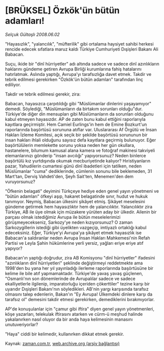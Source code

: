 # [BRÜKSEL] Özkök'ün bütün adamları!

*Selçuk Gültaşlı 2008.06.02*

<tr><td class="metin" colspan="2" style="padding-top: 20px; padding-left: 5px; padding-right: 10px;">"Hayasızlık", "yalancılık", "müfterilik" gibi ortalama haysiyet sahibi herkesi rencide edecek sıfatlara maruz kaldı Türkiye Cumhuriyeti Dışişleri Bakanı Ali Babacan.</td></tr><tr><td class="metin" colspan="2" style="padding-top: 20px; padding-left: 5px; padding-right: 10px;"><p>Suçu, ikide bir "dinî hürriyetler" adı altında sadece ve sadece dinî azınlıkların haklarını gündeme getiren Avrupa Birliği kurumlarına fahiş hatalarını hatırlatmak. Aslında yaptığı, Avrupa'yı tarafsızlığa davet etmek. Takdir ve tebrik edilmesi gerekirken "Özkök'ün bütün adamları" tarafından linç ediliyor. 
<p> Takdir ve tebrik edilmesi gerekir, zira:
<p> Babacan, hayasızca çarpıtıldığı gibi "Müslümanlar dinlerini yaşayamıyor" demedi. Söylediği, "Müslümanların da birtakım sorunları olduğu"dur. Türkiye'de diğer din mensupları gibi Müslümanların da sorunları olduğunu kabul etmeyen hayasızdır. AP de zaten bunu kabul ettiğini raporlarıyla kayıtlara geçirmiştir. Hem Camiel Eurlings'in hem de Emine Bozkurt'un raporlarında başörtüsü sorununa atıflar var. Uluslararası Af Örgütü ve İnsan Hakları İzleme Komitesi, açık seçik bir şekilde başörtüsü sorununun bir insan hakları ihlali olduğunu sayısız defa kayıtlara geçirmiş bulunuyor. Eğer başörtülülerin memlekette sorunu yoksa neden her gün okullara, hastanelere, bilumum kamusal alana kamera ve fotoğraf makinesi takviyeli elemanlarınızı gönderip "insan avcılığı" yapıyorsunuz? Neden binlerce başörtülü kız yurtdışında okumak mecburiyetinde kalıyor? Hıristiyanların pazar, Yahudilerin cumartesi günü dinî ibadetleri için tatilken, neden Müslümanlar "cuma" dediklerinde, cümlenin sonunu bile beklemeden, 31 Mart'tan, Derviş Vahdeti'den, Şeyh Sait'ten, Menemen'den dem vuruyorsunuz?
<p> "Öfkenin belagati" deyimini Türkçeye hediye eden genel yayın yönetmeni ve "bütün adamları" öfkeyi aşıp, hakaret belagatinde sınır, hudut ve hukuk tanımıyor. Neymiş, Babacan ülkesini şikâyet etmiş. Şikâyet meselesini gündeme getirmek hem hayasızlıktır hem de yalancılıktır. Yalancılıktır zira Türkiye, AB ile üye olmak için müzakere yürüten aday bir ülkedir. Ailenin bir parçası olmak istediğimiz Avrupa ile bütün meselelerimizi görüşmeyecekseniz, Sarkozy'ye neden kızıyorsunuz? O zaman Sarkozygillerin istediği gibi üyelikten vazgeçip, imtiyazlı ortaklığı kabul edeceksiniz. Eğer, Türkiye'yi Avrupa'ya şikâyet etmek hayasızlık ise Babacan'a saldıranlar neden Avrupa İnsan Hakları Mahkemesi'nin Refah Partisi ve Leyla Şahin hükümlerine yerli yersiz, yağları eriye eriye atıf yapıyor?
<p> Babacan'ın yaptığı doğrudur, zira AB Komisyonu "dinî hürriyetler" ifadesini "azınlıkların dinî hürriyetleri" şeklinde değiştirmeyi reddetmekte ama 1998'den bu yana her yıl yayınladığı ilerleme raporlarında başörtüsüne bir kelime ile bile atıf yapmamaktadır. Türkiye'de yavaş yavaş güçlenen, "Osmanlı'nın son dönemlerinde de Avrupalılar sadece ve sadece ekalliyetlerle ilgilenip, imparatorluğu içeriden çökerttiler" tezine karşı bir uyarıdır Dışişleri Bakanı'nın söyledikleri. AB'nin yargı karşısında tarafsız olmasını talep edenlerin, Bakan'ın "Ey Avrupa! Ülkemdeki dinlere karşı da tarafsız ol" demesini takdir etmesi gerekirken, demediklerini bırakmıyorlar. 
<p> AP'de konuşulanlar için "çamur gibi iftira" diyen genel yayın yönetmenleri, köşe yazarları, telekulak iftirasını atarken ve cürm-ü meşhud halinde yakalanırken nasıl oluyor da bir anda haya kelimesinin manasını unutuveriyorlar? 
<p> "Haya" ciddi bir kelimedir, kullanırken dikkat etmek gerekir.<br/></p></p></p></p></p></p></p></td></tr>

Kaynak: [zaman.com.tr](http://zaman.com.tr/yazar.do?yazino=696896), [web.archive.org (arşiv bağlantısı)](http://web.archive.org/web/20080605065230/http://www.zaman.com.tr:80/yazar.do?yazino=696896)
